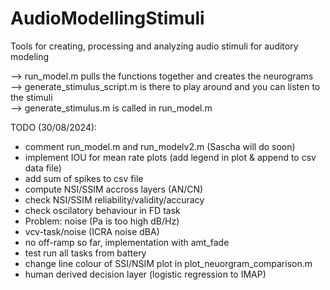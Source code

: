 # AudioModellingStimuli
Tools for creating, processing and analyzing audio stimuli for auditory modeling

--> run_model.m pulls the functions together and creates the neurograms  
--> generate_stimulus_script.m is there to play around and you can listen to the stimuli  
--> generate_stimulus.m is called in run_model.m  

TODO (30/08/2024): 
- comment run_model.m and run_modelv2.m (Sascha will do soon)
- implement IOU for mean rate plots (add legend in plot & append to csv data file)
- add sum of spikes to csv file
- compute NSI/SSIM accross layers (AN/CN)
- check NSI/SSIM reliability/validity/accuracy
- check oscilatory behaviour in FD task
- Problem: noise (Pa is too high dB/Hz)
- vcv-task/noise (ICRA noise dBA)
- no off-ramp so far, implementation with amt_fade
- test run all tasks from battery
- change line colour of SSI/NSIM plot in plot_neuorgram_comparison.m
- human derived decision layer (logistic regression to IMAP)
